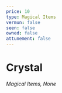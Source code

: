 ```yaml
---
price: 10
type: Magical Items
vermun: false
seen: false
owned: false
attunement: false
---
```

# Crystal

*Magical Items, None*